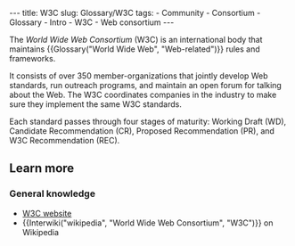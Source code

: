 --- title: W3C slug: Glossary/W3C tags: - Community - Consortium - Glossary - Intro - W3C - Web consortium ---

The *World Wide Web Consortium* (W3C) is an international body that maintains {{Glossary("World Wide Web", "Web-related")}} rules and frameworks.

It consists of over 350 member-organizations that jointly develop Web standards, run outreach programs, and maintain an open forum for talking about the Web. The W3C coordinates companies in the industry to make sure they implement the same W3C standards.

Each standard passes through four stages of maturity: Working Draft (WD), Candidate Recommendation (CR), Proposed Recommendation (PR), and W3C Recommendation (REC).

Learn more
----------

### General knowledge

-   [W3C website](https://www.w3.org/)
-   {{Interwiki("wikipedia", "World Wide Web Consortium", "W3C")}} on Wikipedia
